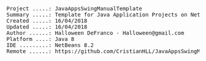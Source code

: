 <pre>
Project .....: JavaAppsSwingManualTemplate
Summary .....: Template for Java Application Projects on NetBeans IDE
Created .....: 16/04/2018
Updated .....: 16/04/2018
Author ......: Halloween DeFranco - Halloween@gmail.com
Platform ....: Java 8
IDE .........: NetBeans 8.2
Remote ......: https://github.com/CristianHLL/JavaAppsSwingManualTemplate.git
</pre>
